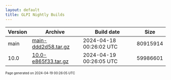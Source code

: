 ```yaml
---
layout: default
title: GLPI Nightly Builds
---
```


Version|Archive|Build date|Size
---|---|---|---
main|[main-ddd2d58.tar.gz](main-ddd2d58.tar.gz)|2024-04-18 00:26:02 UTC|80915914
10.0|[10.0-e865f33.tar.gz](10.0-e865f33.tar.gz)|2024-04-19 00:26:05 UTC|59986601

<font size="1">Page generated on 2024-04-19 00:26:05 UTC</font>
